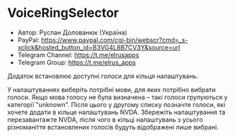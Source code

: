 # VoiceRingSelector

* Автор: Руслан Долованюк (Україна)
* PayPal: https://www.paypal.com/cgi-bin/webscr?cmd=_s-xclick&hosted_button_id=B3VG4L8B7CV3Y&source=url
* Telegram Channel: https://t.me/elrusapps
* Telegram Group: https://t.me/elrus_apps

Додаток встановлює доступні голоси для кільця налаштувань.

У налаштуваннях виберіть потрібні мови, для яких потрібно вибрати голоси.
Якщо мова голосу не була визначена – такі голоси групуються у категорії "unknown".
Після цього у другому списку позначте голоси, які хочете додати в кільце налаштувань NVDA.
Збережіть налаштування та перезавантажте NVDA, після чого в кільці налаштувань з усього різноманіття встановлених голосів будуть відображені лише вибрані.
